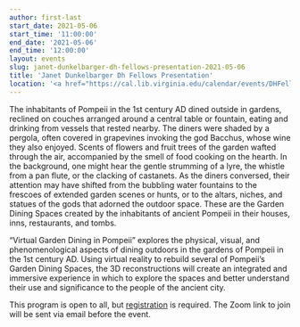 ```yaml
---
author: first-last
start_date: 2021-05-06
start_time: '11:00:00'
end_date: '2021-05-06'
end_time: '12:00:00'
layout: events
slug: janet-dunkelbarger-dh-fellows-presentation-2021-05-06
title: 'Janet Dunkelbarger Dh Fellows Presentation'
location: '<a href="https://cal.lib.virginia.edu/calendar/events/DHFellow2021">Register for Zoom Link</a>'
---
```

The inhabitants of Pompeii in the 1st century AD dined outside in gardens, reclined on couches arranged around a central table or fountain, eating and drinking from vessels that rested nearby. The diners were shaded by a pergola, often covered in grapevines invoking the god Bacchus, whose wine they also enjoyed. Scents of flowers and fruit trees of the garden wafted through the air, accompanied by the smell of food cooking on the hearth. In the background, one might hear the gentle strumming of a lyre, the whistle from a pan flute, or the clacking of castanets. As the diners conversed, their attention may have shifted from the bubbling water fountains to the frescoes of extended garden scenes or hunts, or to the altars, niches, and statues of the gods that adorned the outdoor space. These are the Garden Dining Spaces created by the inhabitants of ancient Pompeii in their houses, inns, restaurants, and tombs.

“Virtual Garden Dining in Pompeii” explores the physical, visual, and phenomenological aspects of dining outdoors in the gardens of Pompeii in the 1st century AD. Using virtual reality to rebuild several of Pompeii’s Garden Dining Spaces, the 3D reconstructions will create an integrated and immersive experience in which to explore the spaces and better understand their use and significance to the people of the ancient city.

This program is open to all, but <a href="https://cal.lib.virginia.edu/calendar/events/DHFellow2021">registration</a> is required. The Zoom link to join will be sent via email before the event.
